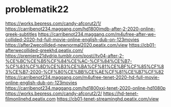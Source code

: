 # problematik22
https://works.bepress.com/candy-afcorut2/1/ https://carribenot234.maggang.com/hd1800imdb-after-2-2020-online-greek-subtitles https://carribenot234.maggang.com/m4ufree-after-we-collided-2020-hd-full-movie-online-english-dub-on-123movies https://after2wecollided-newnormal2020.peatix.com/view https://cb01-afterwecollided-greekhd.peatix.com/ https://premiere21dvdrip.tumblr.com/post//tv04-after-2-%CE%BC%CE%B5%CF%84%CE%AC-%CF%84%CE%B7-%CF%83%CF%8D%CE%B3%CE%BA%CF%81%CE%BF%CF%85%CF%83%CE%B7-2020-%CF%80%CE%BB%CE%AE%CF%81%CE%B7%CF%82  https://carribenot234.maggang.com/m4ufree-tenet-2020-hd-full-movie-online-english-dub-on-123movies https://carribenot234.maggang.com/hd1800xxi-tenet-2020-online-hd1080p https://works.bepress.com/candy-afcorut2/2/ https://hd-tenet-filmonlinehd.peatix.com https://cb01-tenet-streaminghd.peatix.com/view
